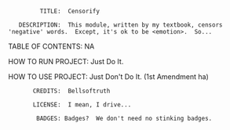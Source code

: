              TITLE:  Censorify

       DESCRIPTION:  This module, written by my textbook, censors 'negative' words.  Except, it's ok to be <emotion>.  So...

 TABLE OF CONTENTS:  NA

HOW TO RUN PROJECT:  Just Do It. 

HOW TO USE PROJECT:  Just Don't Do It.  (1st Amendment ha)

           CREDITS:  Bellsoftruth

           LICENSE:  I mean, I drive...

            BADGES: Badges?  We don't need no stinking badges.